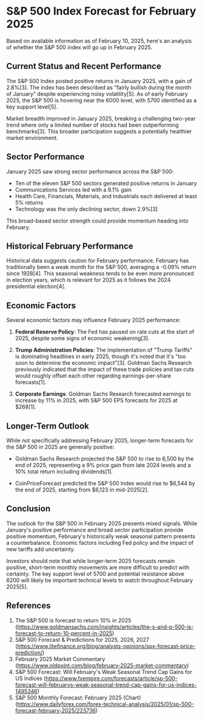 # S&P 500 Index Forecast for February 2025

Based on available information as of February 10, 2025, here's an analysis of whether the S&P 500 index will go up in February 2025.

## Current Status and Recent Performance

The S&P 500 Index posted positive returns in January 2025, with a gain of 2.8%[3]. The index has been described as "fairly bullish during the month of January" despite experiencing noisy volatility[5]. As of early February 2025, the S&P 500 is hovering near the 6000 level, with 5700 identified as a key support level[5].

Market breadth improved in January 2025, breaking a challenging two-year trend where only a limited number of stocks had been outperforming benchmarks[3]. This broader participation suggests a potentially healthier market environment.

## Sector Performance

January 2025 saw strong sector performance across the S&P 500:

- Ten of the eleven S&P 500 sectors generated positive returns in January
- Communications Services led with a 9.1% gain
- Health Care, Financials, Materials, and Industrials each delivered at least 5% returns
- Technology was the only declining sector, down 2.9%[3]

This broad-based sector strength could provide momentum heading into February.

## Historical February Performance

Historical data suggests caution for February performance. February has traditionally been a weak month for the S&P 500, averaging a -0.09% return since 1928[4]. This seasonal weakness tends to be even more pronounced in election years, which is relevant for 2025 as it follows the 2024 presidential election[4].

## Economic Factors

Several economic factors may influence February 2025 performance:

1. **Federal Reserve Policy**: The Fed has paused on rate cuts at the start of 2025, despite some signs of economic weakening[3].

2. **Trump Administration Policies**: The implementation of "Trump Tariffs" is dominating headlines in early 2025, though it's noted that it's "too soon to determine the economic impact"[3]. Goldman Sachs Research previously indicated that the impact of these trade policies and tax cuts would roughly offset each other regarding earnings-per-share forecasts[1].

3. **Corporate Earnings**: Goldman Sachs Research forecasted earnings to increase by 11% in 2025, with S&P 500 EPS forecasts for 2025 at $268[1].

## Longer-Term Outlook

While not specifically addressing February 2025, longer-term forecasts for the S&P 500 in 2025 are generally positive:

- Goldman Sachs Research projected the S&P 500 to rise to 6,500 by the end of 2025, representing a 9% price gain from late 2024 levels and a 10% total return including dividends[1].

- CoinPriceForecast predicted the S&P 500 Index would rise to $6,544 by the end of 2025, starting from $6,123 in mid-2025[2].

## Conclusion

The outlook for the S&P 500 in February 2025 presents mixed signals. While January's positive performance and broad sector participation provide positive momentum, February's historically weak seasonal pattern presents a counterbalance. Economic factors including Fed policy and the impact of new tariffs add uncertainty.

Investors should note that while longer-term 2025 forecasts remain positive, short-term monthly movements are more difficult to predict with certainty. The key support level of 5700 and potential resistance above 6200 will likely be important technical levels to watch throughout February 2025[5].

## References

1. The S&P 500 is forecast to return 10% in 2025 (https://www.goldmansachs.com/insights/articles/the-s-and-p-500-is-forecast-to-return-10-percent-in-2025)
2. S&P 500 Forecast & Predictions for 2025, 2026, 2027 (https://www.litefinance.org/blog/analysts-opinions/spx-forecast-price-prediction/)
3. February 2025 Market Commentary (https://www.oldpoint.com/blog/february-2025-market-commentary)
4. S&P 500 Forecast: Will February's Weak Seasonal Trend Cap Gains for US Indices (https://www.fxempire.com/forecasts/article/sp-500-forecast-will-februarys-weak-seasonal-trend-cap-gains-for-us-indices-1495346)
5. S&P 500 Monthly Forecast: February 2025 (Chart) (https://www.dailyforex.com/forex-technical-analysis/2025/01/sp-500-forecast-february-2025/223736)